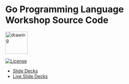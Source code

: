 # Go Programming Language Workshop Source Code

<img src="https://blog.golang.org/gopher/gopher.png" alt="drawing" width="70"/>

[![License](https://img.shields.io/github/license/rfinochi/golang-workshop-src?style=plastic)](https://opensource.org/licenses/mit-license.php)


* [Slide Decks](https://github.com/rfinochi/golang-workshop-decks)
* [Live Slide Decks](https://shockbyte-go-workshop.appspot.com)